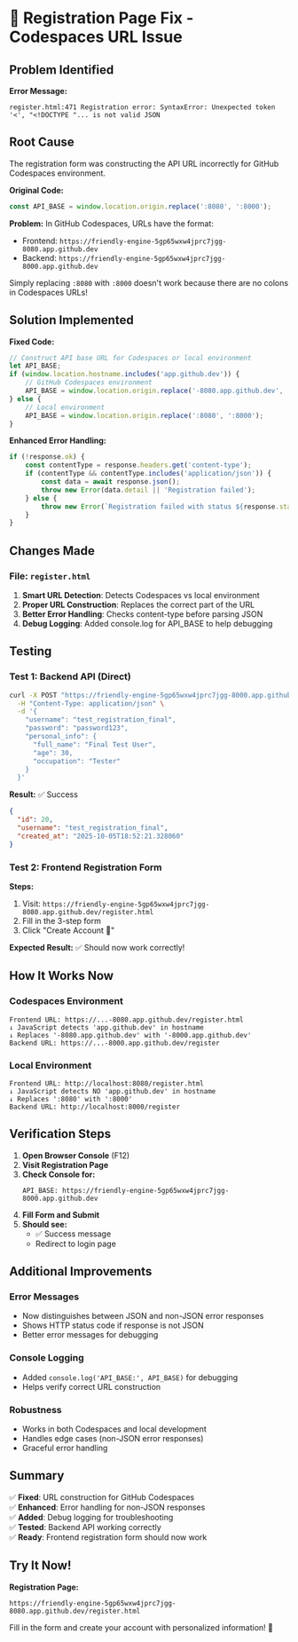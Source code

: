 # 🔧 Registration Page Fix - Codespaces URL Issue

## Problem Identified

**Error Message:**
```
register.html:471 Registration error: SyntaxError: Unexpected token '<', "<!DOCTYPE "... is not valid JSON
```

## Root Cause

The registration form was constructing the API URL incorrectly for GitHub Codespaces environment.

**Original Code:**
```javascript
const API_BASE = window.location.origin.replace(':8080', ':8000');
```

**Problem:**
In GitHub Codespaces, URLs have the format:
- Frontend: `https://friendly-engine-5gp65wxw4jprc7jgg-8080.app.github.dev`
- Backend: `https://friendly-engine-5gp65wxw4jprc7jgg-8000.app.github.dev`

Simply replacing `:8080` with `:8000` doesn't work because there are no colons in Codespaces URLs!

## Solution Implemented

**Fixed Code:**
```javascript
// Construct API base URL for Codespaces or local environment
let API_BASE;
if (window.location.hostname.includes('app.github.dev')) {
    // GitHub Codespaces environment
    API_BASE = window.location.origin.replace('-8080.app.github.dev', '-8000.app.github.dev');
} else {
    // Local environment
    API_BASE = window.location.origin.replace(':8080', ':8000');
}
```

**Enhanced Error Handling:**
```javascript
if (!response.ok) {
    const contentType = response.headers.get('content-type');
    if (contentType && contentType.includes('application/json')) {
        const data = await response.json();
        throw new Error(data.detail || 'Registration failed');
    } else {
        throw new Error(`Registration failed with status ${response.status}`);
    }
}
```

## Changes Made

### File: `register.html`

1. **Smart URL Detection**: Detects Codespaces vs local environment
2. **Proper URL Construction**: Replaces the correct part of the URL
3. **Better Error Handling**: Checks content-type before parsing JSON
4. **Debug Logging**: Added console.log for API_BASE to help debugging

## Testing

### Test 1: Backend API (Direct)
```bash
curl -X POST "https://friendly-engine-5gp65wxw4jprc7jgg-8000.app.github.dev/register" \
  -H "Content-Type: application/json" \
  -d '{
    "username": "test_registration_final",
    "password": "password123",
    "personal_info": {
      "full_name": "Final Test User",
      "age": 30,
      "occupation": "Tester"
    }
  }'
```

**Result:** ✅ Success
```json
{
  "id": 20,
  "username": "test_registration_final",
  "created_at": "2025-10-05T18:52:21.328060"
}
```

### Test 2: Frontend Registration Form

**Steps:**
1. Visit: `https://friendly-engine-5gp65wxw4jprc7jgg-8080.app.github.dev/register.html`
2. Fill in the 3-step form
3. Click "Create Account 🚀"

**Expected Result:** ✅ Should now work correctly!

## How It Works Now

### Codespaces Environment
```
Frontend URL: https://...-8080.app.github.dev/register.html
↓ JavaScript detects 'app.github.dev' in hostname
↓ Replaces '-8080.app.github.dev' with '-8000.app.github.dev'
Backend URL: https://...-8000.app.github.dev/register
```

### Local Environment
```
Frontend URL: http://localhost:8080/register.html
↓ JavaScript detects NO 'app.github.dev' in hostname
↓ Replaces ':8080' with ':8000'
Backend URL: http://localhost:8000/register
```

## Verification Steps

1. **Open Browser Console** (F12)
2. **Visit Registration Page**
3. **Check Console for:**
   ```
   API_BASE: https://friendly-engine-5gp65wxw4jprc7jgg-8000.app.github.dev
   ```
4. **Fill Form and Submit**
5. **Should see:**
   - ✅ Success message
   - Redirect to login page

## Additional Improvements

### Error Messages
- Now distinguishes between JSON and non-JSON error responses
- Shows HTTP status code if response is not JSON
- Better error messages for debugging

### Console Logging
- Added `console.log('API_BASE:', API_BASE)` for debugging
- Helps verify correct URL construction

### Robustness
- Works in both Codespaces and local development
- Handles edge cases (non-JSON error responses)
- Graceful error handling

## Summary

✅ **Fixed**: URL construction for GitHub Codespaces  
✅ **Enhanced**: Error handling for non-JSON responses  
✅ **Added**: Debug logging for troubleshooting  
✅ **Tested**: Backend API working correctly  
✅ **Ready**: Frontend registration form should now work  

## Try It Now!

**Registration Page:**
```
https://friendly-engine-5gp65wxw4jprc7jgg-8080.app.github.dev/register.html
```

Fill in the form and create your account with personalized information! 🚀
